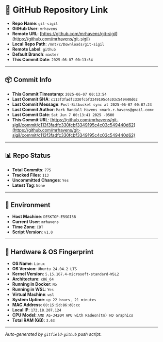 # 🔗 GitHub Repository Link

- **Repo Name**: `git-sigil`
- **GitHub User**: `mrhavens`
- **Remote URL**: [https://github.com/mrhavens/git-sigil](https://github.com/mrhavens/git-sigil)
- **Local Repo Path**: `/mnt/c/Downloads/git-sigil`
- **Remote Label**: `github`
- **Default Branch**: `master`
- **This Commit Date**: `2025-06-07 00:13:54`

---

## 📦 Commit Info

- **This Commit Timestamp**: `2025-06-07 00:13:54`
- **Last Commit SHA**: `c113f3fadfc330fcbf3349195c4c03c549440d62`
- **Last Commit Message**: `Post-Bitbucket sync at 2025-06-07 00:07:23`
- **Last Commit Author**: `Mark Randall Havens <mark.r.havens@gmail.com>`
- **Last Commit Date**: `Sat Jun 7 00:13:41 2025 -0500`
- **This Commit URL**: [https://github.com/mrhavens/git-sigil/commit/c113f3fadfc330fcbf3349195c4c03c549440d62](https://github.com/mrhavens/git-sigil/commit/c113f3fadfc330fcbf3349195c4c03c549440d62)

---

## 📊 Repo Status

- **Total Commits**: `775`
- **Tracked Files**: `113`
- **Uncommitted Changes**: `Yes`
- **Latest Tag**: `None`

---

## 🧭 Environment

- **Host Machine**: `DESKTOP-E5SGI58`
- **Current User**: `mrhavens`
- **Time Zone**: `CDT`
- **Script Version**: `v1.0`

---

## 🧬 Hardware & OS Fingerprint

- **OS Name**: `Linux`
- **OS Version**: `Ubuntu 24.04.2 LTS`
- **Kernel Version**: `5.15.167.4-microsoft-standard-WSL2`
- **Architecture**: `x86_64`
- **Running in Docker**: `No`
- **Running in WSL**: `Yes`
- **Virtual Machine**: `wsl`
- **System Uptime**: `up 22 hours, 21 minutes`
- **MAC Address**: `00:15:5d:86:d8:cc`
- **Local IP**: `172.18.207.124`
- **CPU Model**: `AMD A6-3420M APU with Radeon(tm) HD Graphics`
- **Total RAM (GB)**: `3.63`

---

_Auto-generated by `gitfield-github` push script._
